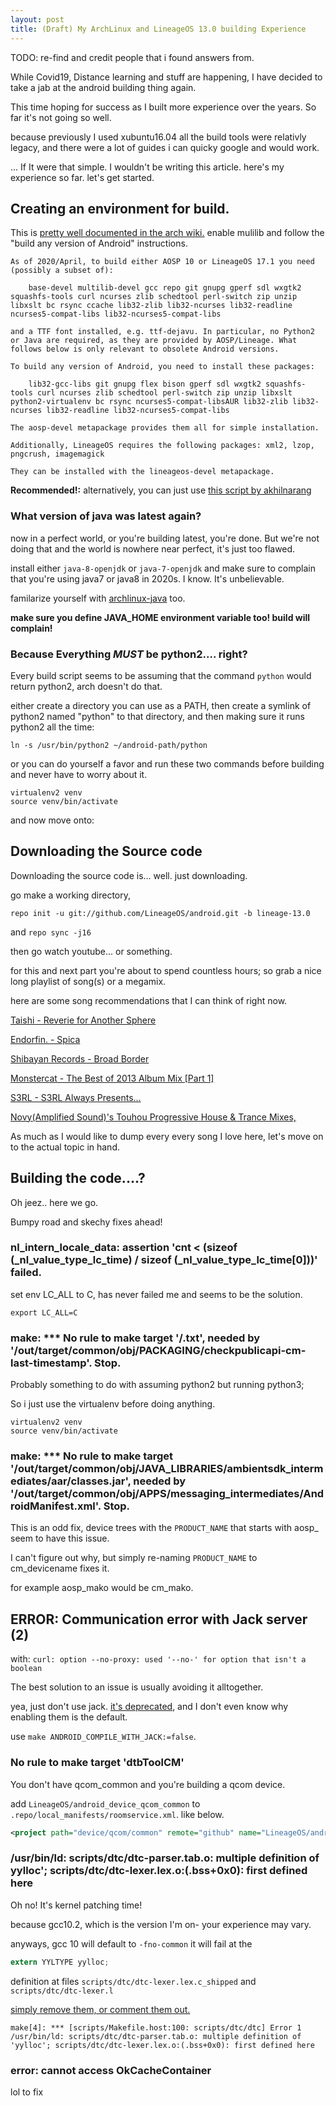 ```yaml
---
layout: post
title: (Draft) My ArchLinux and LineageOS 13.0 building Experience
---
```


TODO: re-find and credit people that i found answers from.

While Covid19, Distance learning and stuff are happening, I have decided to take a jab at the android building thing again. 

This time hoping for success as I built more experience over the years. So far it's not going so well.

because previously I used xubuntu16.04 all the build tools were relativly legacy, and there were a lot of guides i can quicky google and would work.

... If It were that simple. I wouldn't be writing this article. here's my experience so far. let's get started.

## Creating an environment for build.

This is [pretty well documented in the arch wiki.](https://wiki.archlinux.org/index.php/Android#Required_packages) enable mulilib and follow the "build any version of Android" instructions.

```
As of 2020/April, to build either AOSP 10 or LineageOS 17.1 you need (possibly a subset of):

    base-devel multilib-devel gcc repo git gnupg gperf sdl wxgtk2 squashfs-tools curl ncurses zlib schedtool perl-switch zip unzip libxslt bc rsync ccache lib32-zlib lib32-ncurses lib32-readline ncurses5-compat-libs lib32-ncurses5-compat-libs

and a TTF font installed, e.g. ttf-dejavu. In particular, no Python2 or Java are required, as they are provided by AOSP/Lineage. What follows below is only relevant to obsolete Android versions.

To build any version of Android, you need to install these packages:

    lib32-gcc-libs git gnupg flex bison gperf sdl wxgtk2 squashfs-tools curl ncurses zlib schedtool perl-switch zip unzip libxslt python2-virtualenv bc rsync ncurses5-compat-libsAUR lib32-zlib lib32-ncurses lib32-readline lib32-ncurses5-compat-libs

The aosp-devel metapackage provides them all for simple installation.

Additionally, LineageOS requires the following packages: xml2, lzop, pngcrush, imagemagick

They can be installed with the lineageos-devel metapackage.
```

**Recommended!:** alternatively, you can just use [this script by akhilnarang](https://github.com/akhilnarang/scripts/blob/master/setup/arch-manjaro.sh)

### What version of java was latest again?

now in a perfect world, or you're building latest, you're done. But we're not doing that and the world is nowhere near perfect, it's just too flawed.

install either ``java-8-openjdk`` or ``java-7-openjdk`` and make sure to complain that you're using java7 or java8 in 2020s. I know. It's unbelievable.

familarize yourself with [archlinux-java](https://wiki.archlinux.org/index.php/Java) too.

**make sure you define JAVA_HOME environment variable too! build will complain!**

### Because Everything _MUST_ be python2.... right?

Every build script seems to be assuming that the command ``python`` would return python2, arch doesn't do that.

either create a directory you can use as a PATH, then create a symlink of python2 named "python" to that directory, and then making sure it runs python2 all the time:

``ln -s /usr/bin/python2 ~/android-path/python``

or you can do yourself a favor and run these two commands before building and never have to worry about it.

```
virtualenv2 venv
source venv/bin/activate
```

and now move onto: 

## Downloading the Source code

Downloading the source code is... well. just downloading. 

go make a working directory,

``repo init -u git://github.com/LineageOS/android.git -b lineage-13.0``

and ``repo sync -j16``

then go watch youtube... or something.

for this and next part you're about to spend countless hours; so grab a nice long playlist of song(s) or a megamix.

here are some song recommendations that I can think of right now.

[Taishi - Reverie for Another Sphere](https://youtu.be/5M-CfgAG2n4)

[Endorfin. - Spica](https://youtu.be/34Q1fGg70hA)

[Shibayan Records - Broad Border](https://youtu.be/w6He_2X-06c)

[Monstercat - The Best of 2013 Album Mix [Part 1]](https://youtu.be/w6He_2X-06c)

[S3RL - S3RL Always Presents...](https://youtu.be/XwLakmNQzHY)

[Novy(Amplified Sound)'s Touhou Progressive House & Trance Mixes,](https://www.youtube.com/playlist?list=PLqGzPZvdSk1OKWSj2d6nTPSJSCjQrUn6j)

As much as I would like to dump every every song I love here, let's move on to the actual topic in hand.

## Building the code....?

Oh jeez.. here we go.

Bumpy road and skechy fixes ahead!

### nl_intern_locale_data: assertion 'cnt < (sizeof (_nl_value_type_lc_time) / sizeof (_nl_value_type_lc_time[0]))' failed.

set env LC_ALL to C, has never failed me and seems to be the solution.

``export LC_ALL=C``

### make: *** No rule to make target '/.txt', needed by '/out/target/common/obj/PACKAGING/checkpublicapi-cm-last-timestamp'. Stop.

Probably something to do with assuming python2 but running python3; 

So i just use the virtualenv before doing anything.

```
virtualenv2 venv
source venv/bin/activate
```

### make: *** No rule to make target '/out/target/common/obj/JAVA_LIBRARIES/ambientsdk_intermediates/aar/classes.jar', needed by '/out/target/common/obj/APPS/messaging_intermediates/AndroidManifest.xml'. Stop.

This is an odd fix, device trees with the ``PRODUCT_NAME`` that starts with aosp_ seem to have this issue.

I can't figure out why, but simply re-naming ``PRODUCT_NAME`` to cm_devicename fixes it.

for example aosp_mako would be cm_mako.

## ERROR: Communication error with Jack server (2)

with: ``curl: option --no-proxy: used '--no-' for option that isn't a boolean``

The best solution to an issue is usually avoiding it alltogether.

yea, just don't use jack. [it's deprecated](https://android-developers.googleblog.com/2017/03/future-of-java-8-language-feature.html), and I don't even know why enabling them is the default.

use ``make ANDROID_COMPILE_WITH_JACK:=false``.

### No rule to make target 'dtbToolCM'

You don't have qcom_common and you're building a qcom device.

add ``LineageOS/android_device_qcom_common`` to ``.repo/local_manifests/roomservice.xml``. like below.

```xml
<project path="device/qcom/common" remote="github" name="LineageOS/android_device_qcom_common"/>
```

### /usr/bin/ld: scripts/dtc/dtc-parser.tab.o: multiple definition of yylloc'; scripts/dtc/dtc-lexer.lex.o:(.bss+0x0): first defined here

Oh no! It's kernel patching time!

because gcc10.2, which is the version I'm on- your experience may vary.

anyways, gcc 10 will default to ``-fno-common`` it will fail at the 
```c
extern YYLTYPE yylloc;
```
definition at files ``scripts/dtc/dtc-lexer.lex.c_shipped`` and ``scripts/dtc/dtc-lexer.l``

[simply remove them, or comment them out.](https://review.lineageos.org/c/LineageOS/android_kernel_oneplus_sm8150/+/273023)

```
make[4]: *** [scripts/Makefile.host:100: scripts/dtc/dtc] Error 1
/usr/bin/ld: scripts/dtc/dtc-parser.tab.o: multiple definition of 'yylloc'; scripts/dtc/dtc-lexer.lex.o:(.bss+0x0): first defined here
```

### error: cannot access OkCacheContainer

lol to fix

